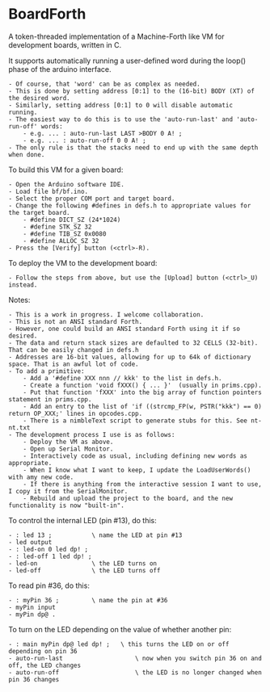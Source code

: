 # BoardForth
A token-threaded implementation of a Machine-Forth like VM for development boards, written in C.

It supports automatically running a user-defined word during the loop() phase of the arduino interface.

    - Of course, that 'word' can be as complex as needed.
    - This is done by setting address [0:1] to the (16-bit) BODY (XT) of the desired word.
    - Similarly, setting address [0:1] to 0 will disable automatic running.
    - The easiest way to do this is to use the 'auto-run-last' and 'auto-run-off' words:
        - e.g. ... : auto-run-last LAST >BODY 0 A! ;
        - e.g. ... : auto-run-off 0 0 A! ;
    - The only rule is that the stacks need to end up with the same depth when done.

To build this VM for a given board:

    - Open the Arduino software IDE.
    - Load file bf/bf.ino.
    - Select the proper COM port and target board.
    - Change the following #defines in defs.h to appropriate values for the target board.
        - #define DICT_SZ (24*1024)
        - #define STK_SZ 32
        - #define TIB_SZ 0x0080
        - #define ALLOC_SZ 32
    - Press the [Verify] button (<ctrl>-R).
    
To deploy the VM to the development board:

    - Follow the steps from above, but use the [Upload] button (<ctrl>_U) instead.

Notes:

    - This is a work in progress. I welcome collaboration.
    - This is not an ANSI standard Forth.
    - However, one could build an ANSI standard Forth using it if so desired.
    - The data and return stack sizes are defaulted to 32 CELLS (32-bit). That can be easily changed in defs.h
    - Addresses are 16-bit values, allowing for up to 64k of dictionary space. That is an awful lot of code.
    - To add a primitive:
        - Add a '#define XXX nnn // kkk' to the list in defs.h.
        - Create a function 'void fXXX() { ... }'  (usually in prims.cpp).
        - Put that function 'fXXX' into the big array of function pointers statement in prims.cpp.
        - Add an entry to the list of 'if ((strcmp_FP(w, PSTR("kkk") == 0) return OP_XXX;' lines in opcodes.cpp.
        - There is a nimbleText script to generate stubs for this. See nt-nt.txt
    - The development process I use is as follows:
        - Deploy the VM as above.
        - Open up Serial Monitor.
        - Interactively code as usual, including defining new words as appropriate.
        - When I know what I want to keep, I update the LoadUserWords() with amy new code.
        - If there is anything from the interactive session I want to use, I copy it from the SerialMonitor.
        - Rebuild and upload the project to the board, and the new functionality is now "built-in".

To control the internal LED (pin #13), do this:

    - : led 13 ;           \ name the LED at pin #13
    - led output
    - : led-on 0 led dp! ;
    - : led-off 1 led dp! ;
    - led-on               \ the LED turns on
    - led-off              \ the LED turns off

To read pin #36, do this:

    - : myPin 36 ;         \ name the pin at #36
    - myPin input
    - myPin dp@ .

To turn on the LED depending on the value of whether another pin:

    - : main myPin dp@ led dp! ;   \ this turns the LED on or off depending on pin 36
    - auto-run-last                    \ now when you switch pin 36 on and off, the LED changes
    - auto-run-off                     \ the LED is no longer changed when pin 36 changes
